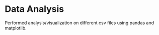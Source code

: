 # Data Analysis

Performed analysis/visualization on different csv files using pandas and matplotlib.
